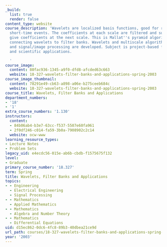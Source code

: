 ```yaml
---
_build:
  list: true
  render: false
content_type: website
course_description: 'Wavelets are localized basis functions, good for representing
  short-time events. The coefficients at each scale are filtered and subsampled to
  give coefficients at the next scale. This is Mallat''s pyramid algorithm for multiresolution,
  connecting wavelets to filter banks. Wavelets and multiscale algorithms for compression
  and signal/image processing are developed. Subject is project-based for engineering
  and scientific applications.

  '
course_image:
  content: 80fac936-1345-a9f0-dfd8-afcded63c663
  website: 18-327-wavelets-filter-banks-and-applications-spring-2003
course_image_thumbnail:
  content: 78291e49-cb63-a898-a06e-b275ceeb684c
  website: 18-327-wavelets-filter-banks-and-applications-spring-2003
course_title: Wavelets, Filter Banks and Applications
department_numbers:
- '18'
- '1'
extra_course_numbers: '1.130'
instructors:
  content:
  - 84b06ab4-b3e7-63cc-f537-5507e60fa961
  - 2f0df246-c014-fa59-3b0a-7908902c2c14
  website: ocw-www
learning_resource_types:
- Lecture Notes
- Problem Sets
legacy_uid: e4ecdc56-015e-ab6b-cbdb-f1575675f132
level:
- Graduate
primary_course_number: '18.327'
term: Spring
title: Wavelets, Filter Banks and Applications
topics:
- - Engineering
  - Electrical Engineering
  - Signal Processing
- - Mathematics
  - Applied Mathematics
- - Mathematics
  - Algebra and Number Theory
- - Mathematics
  - Differential Equations
uid: d15ec862-0dc6-4fc8-89b3-40dbea21ce9d
url_path: courses/18-327-wavelets-filter-banks-and-applications-spring-2003
year: '2003'
---
```


